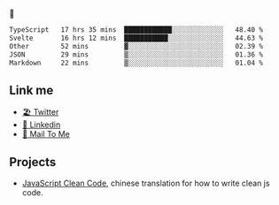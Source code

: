 🤔


<!--START_SECTION:waka-->

```txt
TypeScript   17 hrs 35 mins  ████████████░░░░░░░░░░░░░   48.40 %
Svelte       16 hrs 12 mins  ███████████░░░░░░░░░░░░░░   44.63 %
Other        52 mins         ▓░░░░░░░░░░░░░░░░░░░░░░░░   02.39 %
JSON         29 mins         ▒░░░░░░░░░░░░░░░░░░░░░░░░   01.36 %
Markdown     22 mins         ▒░░░░░░░░░░░░░░░░░░░░░░░░   01.04 %
```

<!--END_SECTION:waka-->

## Link me

- [🏖️ Twitter](https://twitter.com/yuetong3yu)
- [🧳 Linkedin](https://www.linkedin.com/in/yuetong3yu)
- [📧 Mail To Me](mailto:yuetong3yu@gmail.com)


## Projects 

- [JavaScript Clean Code](https://js-clean-code-cn.vercel.app/), chinese translation for how to write clean js code.
